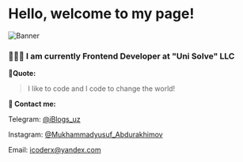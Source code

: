 # Hello, welcome to my page!
![Banner](https://raw.githubusercontent.com/MrAbdurakhimov/MrAbdurakhimov/main/mrabdurakhimov.png)
### 👨🏻‍💻 I am currently Frontend Developer at "Uni Solve" LLC
**🖤Quote:**
>I like to code and I code to change the world!

**📧 Contact me:**
 
Telegram: [@iBlogs_uz](https://t.me/iblogs_uz)

Instagram: [@Mukhammadyusuf_Abdurakhimov](https://www.instagram.com/mukhammadyusuf_abdurakhimov/)

Email: icoderx@yandex.com
